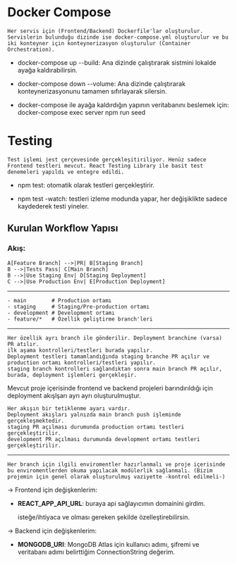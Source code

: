 # Docker Compose

    Her servis için (Frontend/Backend) Dockerfile'lar oluşturulur.
    Servislerin bulunduğu dizinde ise docker-compose.yml oluşturulur ve bu iki konteyner için konteynerizasyon oluşturulur (Container Orchestration).

- docker-compose up --build: Ana dizinde çalıştırarak sistmini lokalde ayağa kaldırabilirsin.

- docker-compose down --volume: Ana dizinde çalıştırarak konteynerizasyonunu tamamen sıfırlayarak silersin.

- docker-compose ile ayağa kaldırdığın yapının veritabanını beslemek için: docker-compose exec server npm run seed

# Testing

    Test işlemi jest çerçevesinde gerçekleşitiriliyor. Henüz sadece Frontend testleri mevcut. React Testing Library ile basit test denemeleri yapıldı ve entegre edildi.

- npm test: otomatik olarak testleri gerçekleştirir.

- npm test -watch: testleri izleme modunda yapar, her değişiklikte sadece kaydederek testi yineler.


## Kurulan Workflow Yapısı
### Akış:
    A[Feature Branch] -->|PR| B[Staging Branch]
    B -->|Tests Pass| C[Main Branch]
    B -->|Use Staging Env| D[Staging Deployment]
    C -->|Use Production Env| E[Production Deployment]
---
    - main        # Production ortamı
    - staging     # Staging/Pre-production ortamı
    - development # Development ortamı
    - feature/*   # Özellik geliştirme branch'leri
   
---
    Her özellik ayrı branch ile gönderilir. Deployment branchine (varsa) PR atılır.
    ilk aşama kontrolleri/testleri burada yapılır.
    Deployment testleri tamamlandığında staging branche PR açılır ve production ortamı kontrolleri/testleri yapılır.
    staging branch kontrolleri sağlandıktan sonra main branch PR açılır,
    burada, deployment işlemleri gerçekleşir.

Mevcut proje içerisinde frontend ve backend projeleri barındırıldığı için deployment akışlşarı ayrı ayrı oluşturulmuştur.

    Her akışın bir tetiklenme ayarı vardır.
    Deployment akışları yalnızda main branch push işleminde gerçekleşmektedir.
    staging PR açılması durumunda production ortamı testleri gerçekleştirilir.
    development PR açılması durumunda development ortamı testleri gerçekleştirilir.
---
    Her branch için ilgili enviromentler hazırlanmalı ve proje içerisinde bu enviromentlerden okuma yapılacak modülerlik sağlanmalı. (Bizim projemin için genel olarak oluşturulmuş vaziyette -kontrol edilmeli-)


-> Frontend için değişkenlerim:

* __REACT_APP_API_URL__: buraya api sağlayıcımın domainini girdim.

    isteğe/ihtiyaca ve olması gereken şekilde özelleştirebilirsin.

-> Backend için değişkenlerim:

* __MONGODB_URI__: MongoDB Atlas için kullanıcı adımı, şifremi ve veritabanı adımı belirttiğim ConnectionString değerim.

